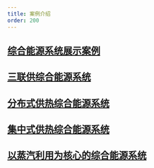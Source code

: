 ```yaml
---
title: 案例介绍
order: 200
---
```


## [综合能源系统展示案例](./demo_case/index.md)
## [三联供综合能源系统](./CHP_case/index.md)
## [分布式供热综合能源系统](./distributed_case/index.md)
## [集中式供热综合能源系统](./centralized_case/index.md)
## [以蒸汽利用为核心的综合能源系统](./Steam_case/index.md)